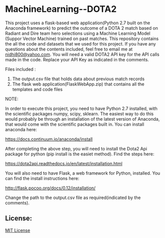 # MachineLearning--DOTA2
This project uses a flask-based web application(Python 2.7 built on the Anaconda framework) to predict the outcome of a DOTA 2 match based on Radiant and Dire team hero selections using a Machine Learning Model (Suppor Vector Machine) trained on past matches.
This repository contains the all the code and datasets that we used for this project.  If you have any questions about the contents included, feel free to email me at nidhi800@yahoo.com.
You will need a valid DOTA2 API key for the API calls made in the code. 
Replace your API Key as indicated in the comments.

Files included :
  1. The output.csv file that holds data about previous match records 
  2. The flask web application(FlaskWebApp.zip) that contains all the templates and code files
 
NOTE:
 
In order to execute this project, you need to have Python 2.7 installed, with the scientific packages numpy, scipy, sklearn. The easiest way to do this would probably be through an installation of the latest version of Anaconda, that would come with the scientific packages built in. 
You can install anaconda here:

https://docs.continuum.io/anaconda/install

After completing the above step, you will need to install the Dota2 Api package for python (pip install is the easiet method). Find the steps here:

https://dota2api.readthedocs.io/en/latest/installation.html

You will also need to have Flask,  a web framework for Python, installed.
You can find the install instructions here:

http://flask.pocoo.org/docs/0.12/installation/

Change the path to the output.csv file as required(indicated by the comments).
 

## License:

[MIT License](./LICENSE)

